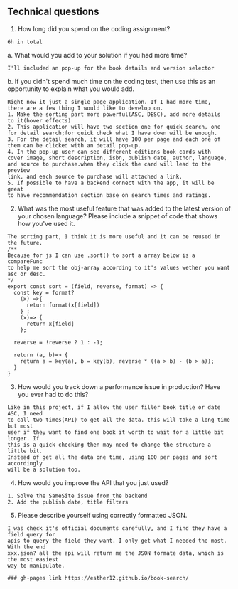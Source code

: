 ## Technical questions

1.	How long did you spend on the coding assignment? 
```
6h in total
```
a.	What would you add to your solution if you had more time?
```
I'll included an pop-up for the book details and version selector
```
b.	If you didn't spend much time on the coding test, then use this as an opportunity to explain what you would add.
```
Right now it just a single page application. If I had more time, 
there are a few thing I would like to develop on.
1. Make the sorting part more powerful(ASC, DESC), add more details
to it(hover effects)
2. This application will have two section one for quick search, one 
for detail search;for quick check what I have down will be enough.
3. For the detail search, it will have 100 per page and each one of
them can be clicked with an detail pop-up.
4. In the pop-up user can see different editions book cards with 
cover image, short description, isbn, publish date, author, language,
and source to purchase.when they click the card will lead to the preview 
link. and each source to purchase will attached a link.
5. If possible to have a backend connect with the app, it will be great 
to have recommendation section base on search times and ratings.

```
2.	What was the most useful feature that was added to the latest version of your chosen language? Please include a snippet of code that shows how you've used it.
```
The sorting part, I think it is more useful and it can be reused in the future.
/**
Because for js I can use .sort() to sort a array below is a compareFunc
to help me sort the obj-array according to it's values wether you want asc or desc. 
*/
export const sort = (field, reverse, format) => {
  const key = format?
    (x) =>{
      return format(x[field])
    } :
    (x)=> {
      return x[field]
    };

  reverse = !reverse ? 1 : -1;

  return (a, b)=> {
    return a = key(a), b = key(b), reverse * ((a > b) - (b > a));
  }
}
```

3.	How would you track down a performance issue in production? Have you ever had to do this?

```
Like in this project, if I allow the user filler book title or date ASC, I need 
to call two times(API) to get all the data. this will take a long time but most 
user if they want to find one book it worth to wait for a little bit longer. If 
this is a quick checking then may need to change the structure a little bit. 
Instead of get all the data one time, using 100 per pages and sort accordingly 
will be a solution too.
```

4.	How would you improve the API that you just used?

```
1. Solve the SameSite issue from the backend
2. Add the publish date, title filters
```
5.	Please describe yourself using correctly formatted JSON.
```
I was check it's official documents carefully, and I find they have a field query for 
apis to query the field they want. I only get what I needed the most. With the end
xxx.json? all the api will return me the JSON formate data, which is the most easiest
way to manipulate.

### gh-pages link https://esther12.github.io/book-search/
